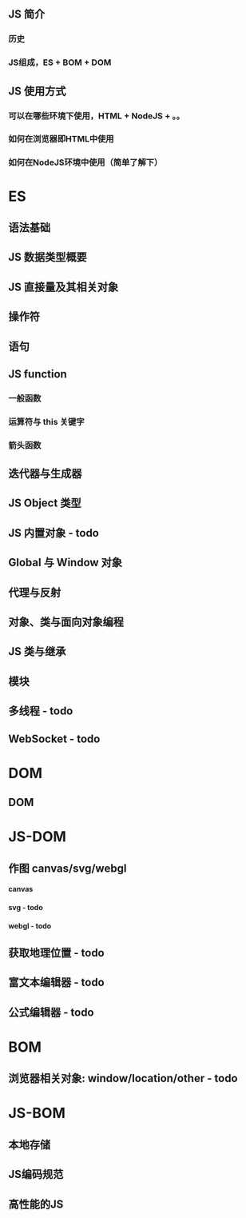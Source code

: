 ## JS 简介
 ### 历史
 ### JS组成，ES + BOM + DOM

## JS 使用方式
 ### 可以在哪些环境下使用，HTML + NodeJS + 。。
 ### 如何在浏览器即HTML中使用
 ### 如何在NodeJS环境中使用（简单了解下）

# ES

## 语法基础

## JS 数据类型概要

## JS 直接量及其相关对象

## 操作符

## 语句

## JS function

### 一般函数
###  运算符与 this 关键字

###  箭头函数

## 迭代器与生成器

## JS Object 类型

## JS 内置对象 - todo

## Global 与 Window 对象

## 代理与反射

## 对象、类与面向对象编程

## JS 类与继承

## 模块

## 多线程 - todo

## WebSocket - todo

# DOM

## DOM

# JS-DOM

## 作图 canvas/svg/webgl
#### canvas
#### svg - todo
#### webgl - todo

## 获取地理位置 - todo

## 富文本编辑器 - todo

## 公式编辑器 - todo

# BOM

## 浏览器相关对象: window/location/other - todo

# JS-BOM

## 本地存储

## JS编码规范

## 高性能的JS
